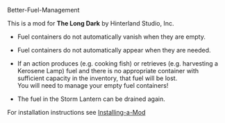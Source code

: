 Better-Fuel-Management


This is a mod for **The Long Dark** by Hinterland Studio, Inc.


* Fuel containers do not automatically vanish when they are empty.

* Fuel containers do not automatically appear when they are needed.

* If an action produces (e.g. cooking fish) or retrieves (e.g. harvesting a Kerosene Lamp) fuel and there is no appropriate container with sufficient capacity in the inventory, that fuel will be lost.<br />
You will need to manage your empty fuel containers!

* The fuel in the Storm Lantern can be drained again.


For installation instructions see [Installing-a-Mod](https://github.com/WulfMarius/ModComponent/wiki/Installing-a-Mod)
